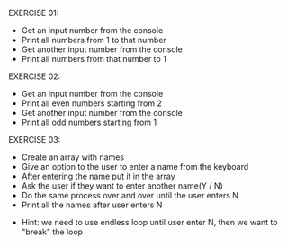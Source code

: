 EXERCISE 01:

 - Get an input number from the console
 - Print all numbers from 1 to that number
 - Get another input number from the console
 - Print all numbers from that number to 1

EXERCISE 02:

 - Get an input number from the console
 - Print all even numbers starting from 2
 - Get another input number from the console
 - Print all odd numbers starting from 1
 
 EXERCISE 03:
 
 - Create an array with names
 - Give an option to the user to enter a name from the keyboard
 - After entering the name put it in the array
 - Ask the user if they want to enter another name(Y / N)
 - Do the same process over and over until the user enters N
 - Print all the names after user enters N
 
 * Hint: we need to use endless loop until user enter N, then we want to "break" the loop
